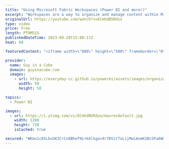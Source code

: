 ```yaml
---
title: "Using Microsoft Fabric Workspaces (Power BI and more!)"
excerpt: "Workspaces are a way to organize and manage content within Microsoft Fabric. This includes Power BI content. Adam walks you through what Workspaces are all about and different options available.  Workspaces https://learn.microsoft.com/fabric/get-started/workspaces  Roles in workspaces in Microsoft Fabric"
originalUrl: https://youtube.com/watch?v=ECmhdB5Rdzo
type: video
price: Free
length: PT9M51S
publishedDateTime: 2023-09-20T15:00:11Z
heat: 60

featuredContent: "<iframe width=\"800\" height=\"500\" frameborder=\"0\" src=\"https://www.youtube.com/embed/ECmhdB5Rdzo\" allow=\"accelerometer; autoplay; encrypted-media; gyroscope; picture-in-picture\" allowfullscreen></iframe>"

provider:
  name: Guy in a Cube
  domain: guyinacube.com
  images:
    - url: https://everyday-cc.github.io/powerbi/assets/images/organizations/guyinacube.com-50x50.jpg
      width: 50
      height: 50

topics:
  - Power BI

images:
  - url: https://i.ytimg.com/vi/ECmhdB5Rdzo/maxresdefault.jpg
    width: 1280
    height: 720
    isCached: true

secured: "WKmu1c85LbuSKICrCn8BheT9L+k6lkgov4r7DVitToLijMwiAnmKIBcSPa6WmpOb/tujiIl2WiYTkYj3E2a615wV5YW3KKd1cD/TdRumNB1GOXl6Bgq18HRzl4Q+3jPwh43kM/fBqaWHDDdGwSsZHcEC/1tTxJhYwUIfE94eFI1xmOYthLNYOPBcaMERweUR7d4z0CLjJbmWX2Q8OOABhZfG9X2vrejAS9H87EfFQ25teCSTJVjeOikNFxUhEHDmtzN/XOgUk5sTyd69OSDQhk9nZ7BZIh+HIDEoXcjtxgxogqBLdiGMhU2I1R0SQh66MoUUhsy26DX9esZ8fq7S13Rh/6ct5Yc6F9kvhyaA+nkh78HlfknRpgrFIRZ5jt+D7IfXHMa6NSyelCDdqsTP55sknCFCYW/OwLPUqn+QE2g=;gg62u7Uy/wxlNszvwV0UPA=="
---
```


